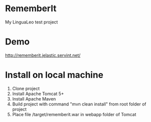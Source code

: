 RememberIt
==========

My LinguaLeo test project

Demo
==========

http://rememberit.jelastic.servint.net/

Install on local machine
==========

1. Clone project
2. Install Apache Tomcat 5+
3. Install Apache Maven
4. Build project with command "mvn clean install" from root folder of project
5. Place file /target/rememberit.war in webapp folder of Tomcat